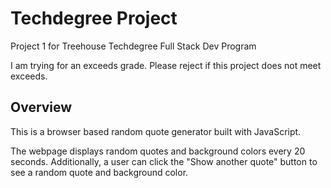 # Techdegree Project
 Project 1 for Treehouse Techdegree Full Stack Dev Program
 
 I am trying for an exceeds grade.  Please reject if this project does not meet exceeds.

## Overview
This is a browser based random quote generator built with JavaScript.

The webpage displays random quotes and background colors every 20 seconds.  Additionally, a user can click the "Show another quote" button to see a random quote and background color.
